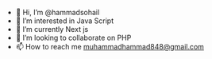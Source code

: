 - 👋 Hi, I’m @hammadsohail
- 👀 I’m interested in Java Script
- 🌱 I’m currently Next js
- 💞️ I’m looking to collaborate on PHP
- 📫 How to reach me muhammadhammad848@gmail.com

<!---
hammadsohail/hammadsohail is a ✨ special ✨ repository because its `README.md` (this file) appears on your GitHub profile.
You can click the Preview link to take a look at your changes.
--->
